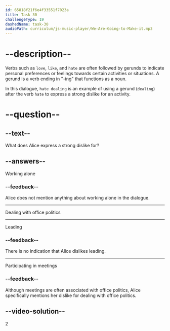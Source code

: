 ```yaml
---
id: 65818f21f6e4f33551f7023a
title: Task 30
challengeType: 19
dashedName: task-30
audioPath: curriculum/js-music-player/We-Are-Going-to-Make-it.mp3
---
```


<!--
AUDIO REFERENCE:
Personally, I hate dealing with office politics.
-->

# --description--

Verbs such as `love`, `like`, and `hate` are often followed by gerunds to indicate personal preferences or feelings towards certain activities or situations. A gerund is a verb ending in "-ing" that functions as a noun.

In this dialogue, `hate dealing` is an example of using a gerund (`dealing`) after the verb `hate` to express a strong dislike for an activity.

# --question--

## --text--

What does Alice express a strong dislike for?

## --answers--

Working alone

### --feedback--

Alice does not mention anything about working alone in the dialogue.

---

Dealing with office politics

---

Leading

### --feedback--

There is no indication that Alice dislikes leading.

---

Participating in meetings

### --feedback--

Although meetings are often associated with office politics, Alice specifically mentions her dislike for dealing with office politics.

## --video-solution--

2
